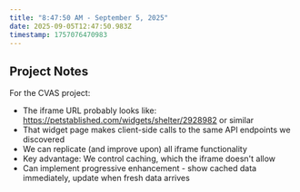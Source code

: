 ```yaml
---
title: "8:47:50 AM - September 5, 2025"
date: 2025-09-05T12:47:50.983Z
timestamp: 1757076470983
---
```


## Project Notes

For the CVAS project:
- The iframe URL probably looks like: https://petstablished.com/widgets/shelter/2928982 or similar
- That widget page makes client-side calls to the same API endpoints we discovered
- We can replicate (and improve upon) all iframe functionality
- Key advantage: We control caching, which the iframe doesn't allow
- Can implement progressive enhancement - show cached data immediately, update when fresh data arrives
